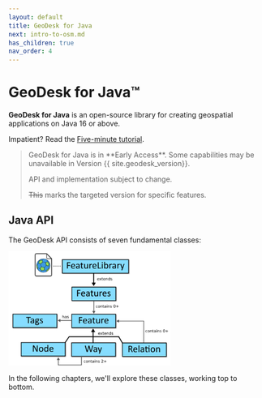 ```yaml
---
layout: default
title: GeoDesk for Java
next: intro-to-osm.md
has_children: true
nav_order: 4
---
```

# GeoDesk <span class="smaller">for Java&trade;</span>

**GeoDesk for Java** is an open-source library for creating geospatial applications on Java 16 or above.


Impatient? Read the [Five-minute tutorial](tutorial).

<blockquote class="note" markdown="1">
GeoDesk for Java is in **Early Access**. Some capabilities may be unavailable in Version {{ site.geodesk_version}}.

API and implementation subject to change.

~~This~~ marks the targeted version for specific features.
</blockquote>

## Java API

The GeoDesk API consists of seven fundamental classes:

<img class="figure" src="/img/classes.png" width=320>

In the following chapters, we'll explore these classes, working top to bottom.



